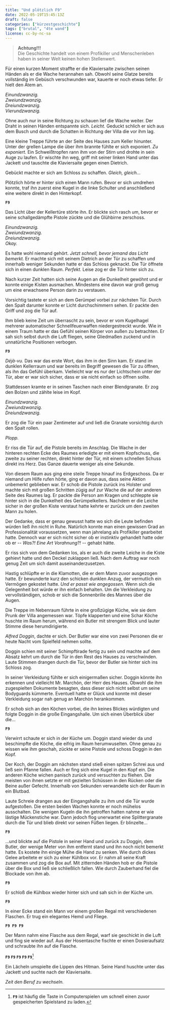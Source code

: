 ```yaml
---
title: "Und plötzlich F9"
date: 2022-05-19T15:45:13Z
draft: false
categories: ["kürzestgeschichte"]
tags: ["brutal", "4te wand"]
license: cc-by-nc-sa
---
```


> **Achtung!!!**  
> Die Geschichte handelt von einem Profikiller und Menschenleben haben in seiner Welt keinen hohen Stellenwert.

Für einen kurzen Moment straffte er die Klaviersaite zwischen seinen Händen als er die Wache herannahen sah. Obwohl seine Glatze bereits vollständig im Gebüsch verschwunden war, kauerte er noch etwas tiefer. Er hielt den Atem an.

*Einundzwanzig.*  
*Zweiundzwanzig.*  
*Dreiundzwanzig.*  
*Vierundzwanzig.*

Ohne auch nur in seine Richtung zu schauen lief die Wache weiter. Der Draht in seinen Händen entspannte sich. *Leicht.* Geduckt schlich er sich aus dem Busch und durch die Schatten in Richtung der Villa die vor ihm lag.

Eine kleine Treppe führte an der Seite des Hauses zum Keller hinunter. Unter der grellen Lampe die über ihm brannte fühlte er sich exponiert. *Zu exponiert.* Ein Schweißtropfen rann ihm von der Stirn und drohte in sein Auge zu laufen. Er wischte ihn weg, griff mit seiner linken Hand unter das Jackett und tauschte die Klaviersaite gegen einen Dietrich.

Gebückt machte er sich am Schloss zu schaffen. *Gleich, gleich...*

Plötzlich hörte er hinter sich einen Mann rufen. Bevor er sich umdrehen konnte, traf ihn zuerst eine Kugel in die linke Schulter und anschließend eine weitere direkt in den Hinterkopf.

**`F9`**

Das Licht über der Kellertüre störte ihn. Er blickte sich rasch um, bevor er seine schallgedämpfte Pistole zückte und die Glühbirne zerschoss.

*Einundzwanzig.*  
*Zweiundzwanzig.*  
*Dreiundzwanzig.*  
*Okay.*

Es hatte wohl niemand gehört. *Jetzt schnell, bevor jemand das Licht bemerkt.* Er machte sich mit seinem Dietrich an der Tür zu schaffen und innerhalb weniger Sekunden hatte er das Schloss geknackt. Die Tür öffnete sich in einen dunklen Raum. *Perfekt.* Leise zog er die Tür hinter sich zu.

Nach kurzer Zeit hatten sich seine Augen an die Dunkelheit gewöhnt und er konnte einige Kisten ausmachen. Mindestens eine davon war groß genug um eine erwachsene Person darin zu verstauen.

Vorsichtig tastete er sich an dem Gerümpel vorbei zur nächsten Tür. Durch den Spalt darunter konnte er Licht durchschimmern sehen. Er packte den Griff und zog die Tür auf.

Ihm blieb keine Zeit um überrascht zu sein, bevor er vom Kugelhagel mehrerer automatischer Schnellfeuerwaffen niedergestreckt wurde. Wie in einem Traum hatte er das Gefühl seinen Körper von außen zu betrachten. Er sah sich selbst durch die Luft fliegen, seine Gliedmaßen zuckend und in unnatürliche Positionen verbogen.

**`F9`**

*Déjà-vu.* Das war das erste Wort, das ihm in den Sinn kam. Er stand im dunklen Kellerraum und war bereits im Begriff gewesen die Tür zu öffnen, als ihn das Gefühl überkam. Vielleicht war es nur der Lichtschein unter der Tür, aber er war sich sicher, dass er sie nicht einfach so öffnen sollte.

Stattdessen kramte er in seinen Taschen nach einer Blendgranate. Er zog den Bolzen und zählte leise im Kopf.

*Einundzwanzig.*  
*Zweiundzwanzig.*  
*Dreiundzwanzig.*  

Er zog die Tür ein paar Zentimeter auf und ließ die Granate vorsichtig durch den Spalt rollen.

*Plopp.*

Er riss die Tür auf, die Pistole bereits im Anschlag. Die Wache in der hinteren rechten Ecke des Raumes erledigte er mit einem Kopfschuss, die zweite zu seiner rechten, direkt hinter der Tür, mit einem schnellen Schuss direkt ins Herz. Das Ganze dauerte weniger als eine Sekunde.

Von diesem Raum aus ging eine steile Treppe hinauf ins Erdgeschoss. Da er niemand um Hilfe rufen hörte, ging er davon aus, dass seine Aktion unbemerkt geblieben war. Er schob die Pistole zurück ins Holster und machte sich mit großen Schritten zügig auf zur Wache die auf der anderen Seite des Raumes lag. Er packte die Person am Kragen und schleppte sie hinter sich in die Dunkelheit des Gerümpelkellers. Nachdem er die Leiche sicher in der großen Kiste verstaut hatte kehrte er zurück um den zweiten Mann zu holen.

Der Gedanke, dass er genau gewusst hatte wo sich die Leute befinden würden ließ ihn nicht in Ruhe. Natürlich konnte man einen gewissen Grad an Professionalität voraussetzen, wenn man jahrelang als Profikiller gearbeitet hatte. Dennoch war er sich nicht sicher ob er instinktiv gehandelt hatte oder ob er -- *Was?! Eine Art Vorahnung?!* -- gehabt hätte.

Er riss sich von dem Gedanken los, als er auch die zweite Leiche in die Kiste gehievt hatte und den Deckel zuklappen ließ. Nach dem Auftrag war noch genug Zeit um sich damit auseinanderzusetzen.

Hastig schlüpfte er in die Klamotten, die er dem Mann zuvor ausgezogen hatte. Er bewunderte kurz den schicken dunklen Anzug, der vermutlich ein Vermögen gekostet hatte. *Und er passt wie angegossen.* Wenn sich die Gelegenheit bot würde er ihn einfach behalten. Um die Verkleidung zu vervollständigen, schob er sich die Sonnenbrille des Mannes über die Augen.

Die Treppe im Nebenraum führte in eine großzügige Küche, wie sie dem Prunk der Villa angemessen war. Töpfe klapperten und eine Schar Köche huschte im Raum herum, während ein Butler mit strengem Blick und lauter Stimme diese herumdirigierte.

*Alfred Doggin*, dachte er sich. Der Butler war eine von zwei Personen die er heute Nacht vom Spielfeld nehmen sollte.

Doggin schien mit seiner Schimpftirade fertig zu sein und machte auf dem Absatz kehrt um durch die Tür in den Rest des Hauses zu verschwinden. Laute Stimmen drangen durch die Tür, bevor der Butler sie hinter sich ins Schloss zog.

In seiner Verkleidung fühlte er sich einigermaßen sicher. Doggin könnte ihn erkennen und vielleicht Mr. Marchòn, der Herr des Hauses. Obwohl die ihm zugespielten Dokumente besagten, dass dieser sich nicht selbst um seine Bodyguards kümmerte. Eventuell hatte er Glück und konnte mit dieser Verkleidung sogar nah genug an Marchòn herankommen.

Er schob sich an den Köchen vorbei, die ihn keines Blickes würdigten und folgte Doggin in die große Eingangshalle. Um sich einen Überblick über die...

**`F9`**

Verwirrt schaute er sich in der Küche um. Doggin stand wieder da und beschimpfte die Köche, die eifrig im Raum herumwuselten. Ohne genau zu wissen wie ihm geschah, zückte er seine Pistole und schoss Doggin in den Kopf.

Der Koch, der Doggin am nächsten stand stieß einen spitzen Schrei aus und ließ sein Pfanne fallen. Auch er fing sich eine Kugel in den Kopf ein. Die anderen Köche wichen panisch zurück und versuchten zu fliehen. Die meisten von ihnen setzte er mit gezielten Schüssen in den Rücken oder die Beine außer Gefecht. Innerhalb von Sekunden verwandelte sich der Raum in ein Blutbad.

Laute Schreie drangen aus der Eingangshalle zu ihm und die Tür wurde aufgestoßen. Die ersten beiden Wachen konnte er noch mühelos ausschalten. Die wenigen Kugeln die ihn getroffen hatten nahme er wie lästige Mückenstiche war. Dann jedoch flog unerwartet eine Splittergranate durch die Tür und blieb direkt vor seinen Füßen liegen. Er blinzelte...

**`F9`**

...und blickte auf die Pistole in seiner Hand und zurück zu Doggin, dem Butler, der wenige Meter von ihm entfernt stand und ihn noch nicht bemerkt hatte. Es kostete ihn einige Mühe die Hand zu senken. Wie durch dickes Gelee arbeitete er sich zu einer Kühlbox vor. Er nahm all seine Kraft zusammen und zog die Box auf. Mit zitternden Händen hob er die Pistole über die Box und ließ sie schließlich fallen. Wie durch Zauberhand fiel die Blockade von ihm ab.

**`F9`**

Er schloß die Kühlbox wieder hinter sich und sah sich in der Küche um.

**`F9`**

In einer Ecke stand ein Mann vor einem großen Regal mit verschiedenen Flaschen. Er trug ein elegantes Hemd und Fliege.

**`F9 F9 F9`**

Der Mann nahm eine Flasche aus dem Regal, warf sie geschickt in die Luft und fing sie wieder auf. Aus der Hosentasche fischte er einen Dosieraufsatz und schraubte ihn auf die Flasche.

**`F9` `F9` `F9` `F9` `F9`**[^f9]

Ein Lächeln umspielte die Lippen des Hitman. Seine Hand huschte unter das Jackett und suchte nach der Klaviersaite.

*Zeit den Beruf zu wechseln.*

[^f9]: **`F9`** ist häufig die Taste in Computerspielen um schnell einen zuvor gespeicherten Spielstand zu laden.
